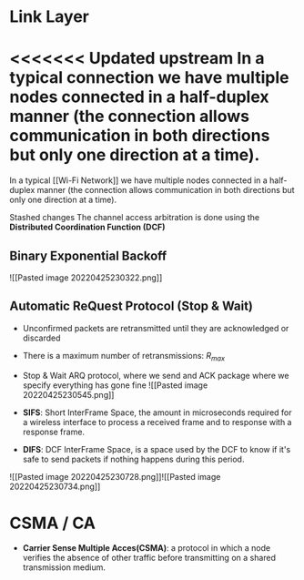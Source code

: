 # Link Layer
<<<<<<< Updated upstream
In a typical connection we have multiple nodes connected in a half-duplex manner (the connection allows communication in both directions but only one direction at a time). 
=======
In a typical [[Wi-Fi Network]] we have multiple nodes connected in a half-duplex manner (the connection allows communication in both directions but only one direction at a time). 

Stashed changes
The channel access arbitration is done using the **Distributed Coordination Function (DCF)** 

## Binary Exponential Backoff
![[Pasted image 20220425230322.png]]


## Automatic ReQuest Protocol (Stop & Wait)
* Unconfirmed packets are retransmitted until they are acknowledged or discarded
* There is a maximum number of retransmissions: $R_{max}$
* Stop & Wait ARQ protocol, where we send and ACK package where we specify everything has gone fine
![[Pasted image 20220425230545.png]]

* **SIFS**: Short InterFrame Space, the amount in microseconds required for a wireless interface to process a received frame and to response with a response frame.
* **DIFS**: DCF InterFrame Space, is a space used by the DCF to know if it's safe to send packets if nothing happens during this period.

![[Pasted image 20220425230728.png]]![[Pasted image 20220425230734.png]]

# CSMA / CA
* **Carrier Sense Multiple Acces(CSMA)**:  a protocol in which a node verifies the absence of other traffic before transmitting on a shared transmission medium.
 